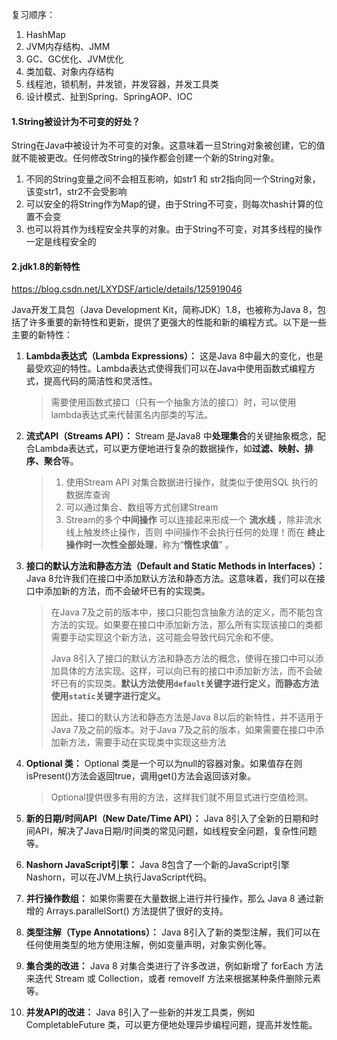 复习顺序：

1. HashMap
2. JVM内存结构、JMM
3. GC、GC优化、JVM优化
4. 类加载、对象内存结构
5. 线程池，锁机制，并发锁，并发容器，并发工具类
6. 设计模式、扯到Spring、SpringAOP、IOC

#### 1.String被设计为不可变的好处？

String在Java中被设计为不可变的对象。这意味着一旦String对象被创建，它的值就不能被更改。任何修改String的操作都会创建一个新的String对象。

1. 不同的String变量之间不会相互影响，如str1 和 str2指向同一个String对象，该变str1，str2不会受影响
1. 可以安全的将String作为Map的键，由于String不可变，则每次hash计算的位置不会变
1. 也可以将其作为线程安全共享的对象。由于String不可变，对其多线程的操作一定是线程安全的

#### 2.jdk1.8的新特性

https://blog.csdn.net/LXYDSF/article/details/125919046

Java开发工具包（Java Development Kit，简称JDK）1.8，也被称为Java 8，包括了许多重要的新特性和更新，提供了更强大的性能和新的编程方式。以下是一些主要的新特性：

1. **Lambda表达式（Lambda Expressions）：** 这是Java 8中最大的变化，也是最受欢迎的特性。Lambda表达式使得我们可以在Java中使用函数式编程方式，提高代码的简洁性和灵活性。

   > 需要使用函数式接口（只有一个抽象方法的接口）时，可以使用lambda表达式来代替匿名内部类的写法。

2. **流式API（Streams API）：** Stream 是Java8 中**处理集合**的关键抽象概念，配合Lambda表达式，可以更方便地进行复杂的数据操作，如**过滤、映射、排序、聚合**等。

   > 1. 使用Stream API 对集合数据进行操作，就类似于使用SQL 执行的数据库查询
   > 2. 可以通过集合、数组等方式创建Stream
   > 3. Stream的多个**中间操作** 可以连接起来形成一个 **流水线** ，除非流水线上触发终止操作，否则 中间操作不会执行任何的处理！而在 **终止操作时一次性全部处理**，称为“**惰性求值**” 。

3. **接口的默认方法和静态方法（Default and Static Methods in Interfaces）：** Java 8允许我们在接口中添加默认方法和静态方法。这意味着，我们可以在接口中添加新的方法，而不会破坏已有的实现类。

   > 在Java 7及之前的版本中，接口只能包含抽象方法的定义，而不能包含方法的实现。如果要在接口中添加新方法，那么所有实现该接口的类都需要手动实现这个新方法，这可能会导致代码冗余和不便。
   >
   > Java 8引入了接口的默认方法和静态方法的概念，使得在接口中可以添加具体的方法实现。这样，可以向已有的接口中添加新方法，而不会破坏已有的实现类。**默认方法使用`default`关键字进行定义，而静态方法使用`static`关键字进行定义。**
   >
   > 因此，接口的默认方法和静态方法是Java 8以后的新特性，并不适用于Java 7及之前的版本。对于Java 7及之前的版本，如果需要在接口中添加新方法，需要手动在实现类中实现这些方法

4. **Optional 类：** Optional 类是一个可以为null的容器对象。如果值存在则isPresent()方法会返回true，调用get()方法会返回该对象。

   > Optional提供很多有用的方法，这样我们就不用显式进行空值检测。

5. **新的日期/时间API（New Date/Time API）：** Java 8引入了全新的日期和时间API，解决了Java日期/时间类的常见问题，如线程安全问题，复杂性问题等。

6. **Nashorn JavaScript引擎：** Java 8包含了一个新的JavaScript引擎Nashorn，可以在JVM上执行JavaScript代码。

7. **并行操作数组：** 如果你需要在大量数据上进行并行操作，那么 Java 8 通过新增的 Arrays.parallelSort() 方法提供了很好的支持。

8. **类型注解（Type Annotations）：** Java 8引入了新的类型注解，我们可以在任何使用类型的地方使用注解，例如变量声明，对象实例化等。

9. **集合类的改进：** Java 8 对集合类进行了许多改进，例如新增了 forEach 方法来迭代 Stream 或 Collection，或者 removeIf 方法来根据某种条件删除元素等。

10. **并发API的改进：** Java 8引入了一些新的并发工具类，例如 CompletableFuture 类，可以更方便地处理异步编程问题，提高并发性能。


